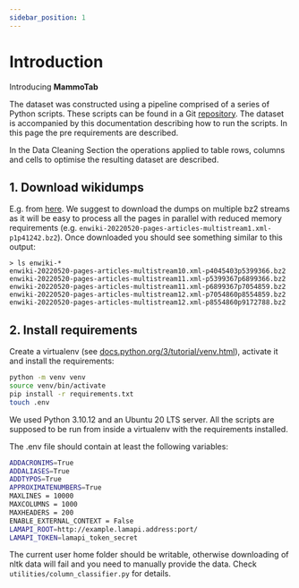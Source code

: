 ```yaml
---
sidebar_position: 1
---
```


# Introduction

Introducing **MammoTab**

The dataset was constructed using a pipeline comprised of a series of Python scripts. These scripts can be found in a Git [repository](https://github.com/unimib-datAI/mammotab).
The dataset is accompanied by this documentation describing how to run the scripts.
In this page the pre requirements are described.

In the Data Cleaning Section the operations applied to table rows, columns and cells to optimise the resulting dataset are described.

## 1. Download wikidumps

E.g. from [here](https://dumps.wikimedia.org/enwiki/). We suggest to download the dumps on multiple bz2 streams as it will be easy to process all the pages in parallel with reduced memory requirements (e.g. `enwiki-20220520-pages-articles-multistream1.xml-p1p41242.bz2`).
Once downloaded you should see something similar to this output:

```
> ls enwiki-*
enwiki-20220520-pages-articles-multistream10.xml-p4045403p5399366.bz2
enwiki-20220520-pages-articles-multistream11.xml-p5399367p6899366.bz2
enwiki-20220520-pages-articles-multistream11.xml-p6899367p7054859.bz2
enwiki-20220520-pages-articles-multistream12.xml-p7054860p8554859.bz2
enwiki-20220520-pages-articles-multistream12.xml-p8554860p9172788.bz2
```

## 2. Install requirements

Create a virtualenv (see [docs.python.org/3/tutorial/venv.html](https://docs.python.org/3/tutorial/venv.html)), activate it and install the requirements:

```bash
python -m venv venv
source venv/bin/activate
pip install -r requirements.txt
touch .env
```

We used Python 3.10.12 and an Ubuntu 20 LTS server. All the scripts are supposed to be run from inside a virtualenv with the requirements installed.

The .env file should contain at least the following variables:

```bash
ADDACRONIMS=True
ADDALIASES=True
ADDTYPOS=True
APPROXIMATENUMBERS=True
MAXLINES = 10000
MAXCOLUMNS = 1000
MAXHEADERS = 200
ENABLE_EXTERNAL_CONTEXT = False
LAMAPI_ROOT=http://example.lamapi.address:port/
LAMAPI_TOKEN=lamapi_token_secret
```

The current user home folder should be writable, otherwise downloading of nltk data will fail and you need to manually provide the data. Check `utilities/column_classifier.py` for details.
